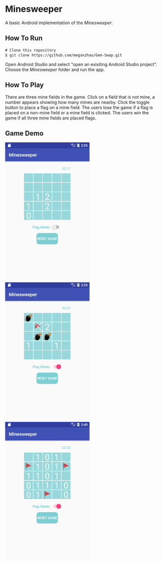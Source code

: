 # Minesweeper
A basic Android implementation of the *Minesweeper*.

## How To Run
```
# Clone this repository
$ git clone https://github.com/meganzhao/Gem-Swap.git
```
Open Android Studio and select "open an exisiting Android Studio project". 
Choose the *Minesweeper* folder and run the app. 

## How To Play
There are three mine fields in the game. Click on a field that is not mine, a number appears showing how many mines are nearby. 
Click the toggle button to place a flag on a mine field. The users lose the game if a flag is placed on a non-mine field or a mine field is clicked. The users 
win the game if all three mine fields are placed flags. 

## Game Demo

![Alt text](img-demo/img1.png?raw=true "Title")
![Alt text](img-demo/img2.png?raw=true "Title")
![Alt text](img-demo/img3.png?raw=true "Title")

